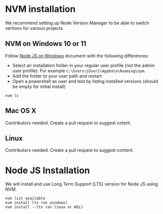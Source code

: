 # NVM installation

We recommend setting up Node Version Manager to be able to switch vertions for various projects

## NVM on Windows 10 or 11
Follow [Node JS on Windows](https://docs.microsoft.com/en-us/windows/dev-environment/javascript/nodejs-on-windows) document with the following differences:
- Select an installation folder in your regular user profile (not the admin user profile). For example ```C:\Users\{User}\AppData\Roaming\npm```.
- Add the folder to your user path and restart 
- Open a powershell as user and test by listing installed versions (should be empty for initial install)
```
nvm ls
```

## Mac OS X
Contributors needed. Create a pull request to suggest cotent.

## Linux 
Contributors needed. Create a pull request to suggest content.

# Node JS Installation

We will install and use Long Term Support (LTS) version for Node JS using NVM.
```
nvm list available
nvm install lts (on windows)
nvm install --lts (on linux or WSL)
```
